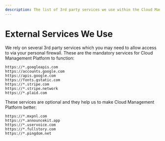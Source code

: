 ```yaml
---
description: The list of 3rd party services we use within the Cloud Management Platform
---
```


# External Services We Use

We rely on several 3rd party services which you may need to allow access to via your personal firewall. These are the mandatory services for Cloud Management Platform to function:

```text
https://*.googleapis.com
https://accounts.google.com
https://apis.google.com
https://fonts.gstatic.com
https://*.stripe.com
https://*.stripe.network
https://*.plaid.com
```

These services are optional and they help us to make Cloud Management Platform better:

```text
https://*.mxpnl.com
https://*.announcekit.app
https://*.uservoice.com
https://*.fullstory.com
https://*.pingdom.net
```
